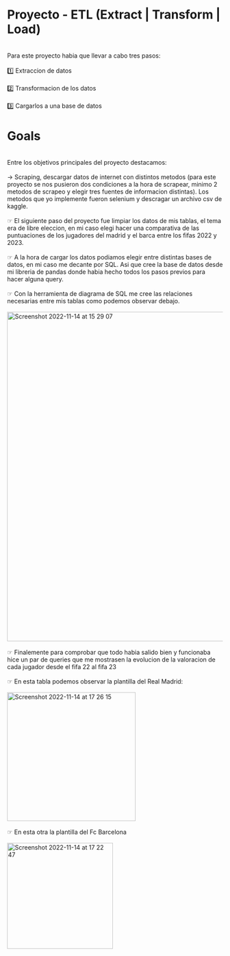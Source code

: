 # Proyecto - ETL (Extract | Transform | Load)
<br /> Para este proyecto habia que llevar a cabo tres pasos: <br />
 <br /> 1️⃣  Extraccion de datos <br />
 <br /> 2️⃣  Transformacion de los datos <br />
 <br /> 3️⃣  Cargarlos a una base de datos <br />
# Goals 
<br /> Entre los objetivos principales del proyecto destacamos: <br />
<br /> → Scraping, descargar datos de internet con distintos metodos (para este proyecto se nos pusieron dos condiciones a la hora de scrapear, minimo 2 metodos de scrapeo y elegir tres fuentes de informacion distintas). Los metodos que yo implemente fueron selenium y descragar un archivo csv de kaggle. <br />
<br /> ☞ El siguiente paso del proyecto fue limpiar los datos de mis tablas, el tema era de libre eleccion, en mi caso elegi hacer una comparativa de las puntuaciones de los jugadores del madrid y el barca entre los fifas 2022 y 2023. <br />
<br /> ☞ A la hora de cargar los datos podiamos elegir entre distintas bases de datos, en mi caso me decante por SQL. Asi que cree la base de datos desde mi libreria de pandas donde habia hecho todos los pasos previos para hacer alguna query. <br />
<br /> ☞ Con la herramienta de diagrama de SQL me cree las relaciones necesarias entre mis tablas como podemos observar debajo. <br />
<br /> <img width="768" alt="Screenshot 2022-11-14 at 15 29 07" src="https://user-images.githubusercontent.com/114593402/201718869-e4581aaa-c06d-40c2-ae53-1ac1b6e8052e.png"> <br />
<br /> ☞ Finalemente para comprobar que todo habia salido bien y funcionaba hice un par de queries que me mostrasen la evolucion de la valoracion de cada jugador desde el fifa 22 al fifa 23 <br />
<br /> ☞ En esta tabla podemos observar la plantilla del Real Madrid: <br />
<br /> <img width="300" alt="Screenshot 2022-11-14 at 17 26 15" src="https://user-images.githubusercontent.com/114593402/201720203-724d5072-36b5-4efc-86ce-b152285712ce.png"> <br />
<br /> ☞ En esta otra la plantilla del Fc Barcelona <br />
<br /> <img width="247" alt="Screenshot 2022-11-14 at 17 22 47" src="https://user-images.githubusercontent.com/114593402/201720477-54697281-4d74-40cd-b95e-7a5b9fada454.png"> <br />

